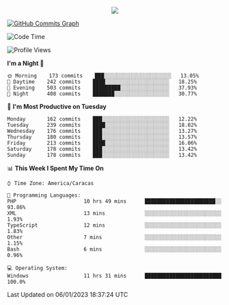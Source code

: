 <p align="center">
  <a href="http://www.github.com/thevacs">
    <img src="https://github-readme-streak-stats.herokuapp.com/?user=thevacs&stroke=ffffff&background=1c1917&ring=0891b2&fire=0891b2&currStreakNum=ffffff&currStreakLabel=0891b2&sideNums=ffffff&sideLabels=ffffff&dates=ffffff&hide_border=true" />
  </a>
  
  <a href="http://www.github.com/thevacs"><img src="https://github-readme-activity-graph.cyclic.app/graph?username=thevacs&bg_color=000000&color=ffffff&line=ff0000&point=ebebeb&area=true&hide_border=true" alt="GitHub Commits Graph" /></a>
  
</p>

<!--START_SECTION:waka-->
![Code Time](http://img.shields.io/badge/Code%20Time-1%2C002%20hrs%2049%20mins-blue)

![Profile Views](http://img.shields.io/badge/Profile%20Views-0-blue)

**I'm a Night 🦉** 

```text
🌞 Morning    173 commits    ███░░░░░░░░░░░░░░░░░░░░░░   13.05% 
🌆 Daytime    242 commits    ████░░░░░░░░░░░░░░░░░░░░░   18.25% 
🌃 Evening    503 commits    █████████░░░░░░░░░░░░░░░░   37.93% 
🌙 Night      408 commits    ███████░░░░░░░░░░░░░░░░░░   30.77%

```
📅 **I'm Most Productive on Tuesday** 

```text
Monday       162 commits    ███░░░░░░░░░░░░░░░░░░░░░░   12.22% 
Tuesday      239 commits    ████░░░░░░░░░░░░░░░░░░░░░   18.02% 
Wednesday    176 commits    ███░░░░░░░░░░░░░░░░░░░░░░   13.27% 
Thursday     180 commits    ███░░░░░░░░░░░░░░░░░░░░░░   13.57% 
Friday       213 commits    ████░░░░░░░░░░░░░░░░░░░░░   16.06% 
Saturday     178 commits    ███░░░░░░░░░░░░░░░░░░░░░░   13.42% 
Sunday       178 commits    ███░░░░░░░░░░░░░░░░░░░░░░   13.42%

```


📊 **This Week I Spent My Time On** 

```text
⌚︎ Time Zone: America/Caracas

💬 Programming Languages: 
PHP                      10 hrs 49 mins      ███████████████████████░░   93.86% 
XML                      13 mins             ░░░░░░░░░░░░░░░░░░░░░░░░░   1.93% 
TypeScript               12 mins             ░░░░░░░░░░░░░░░░░░░░░░░░░   1.83% 
Other                    7 mins              ░░░░░░░░░░░░░░░░░░░░░░░░░   1.15% 
Bash                     6 mins              ░░░░░░░░░░░░░░░░░░░░░░░░░   0.96%

💻 Operating System: 
Windows                  11 hrs 31 mins      █████████████████████████   100.0%

```


 Last Updated on 06/01/2023 18:37:24 UTC
<!--END_SECTION:waka-->
